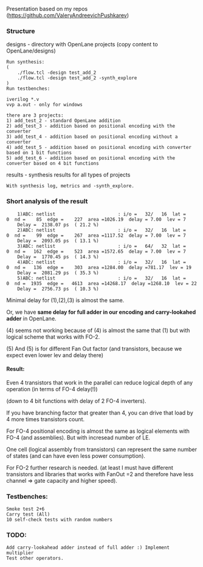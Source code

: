 Presentation based on my repos (https://github.com/ValeryAndreevichPushkarev)

### Structure


designs - directory with OpenLane projects (copy content to OpenLane/designs)

	Run synthesis:
	(
		./flow.tcl -design test_add_2
		./flow.tcl -design test_add_2 -synth_explore 
	)
	Run testbenches:

	iverilog *.v
	vvp a.out - only for windows

	there are 3 projects:
	1) add_test_2 - standard OpenLane addition
	2) add_test_3 - addition based on positional encoding with the converter
	3) add_test_4 - addition based on positional encoding without a converter
	4) add_test_5 - addition based on positional encoding with converter based on 1 bit functions
	5) add_test_6 - addition based on positional encoding with the converter based on 4 bit functions


results - synthesis results for all types of projects

	With synthesis log, metrics and -synth_explore.
### Short analysis of the result

		1)ABC: netlist                       : i/o =   32/   16  lat =    0  nd =    85  edge =    227  area =1026.19  delay = 7.00  lev = 7
		Delay =  2138.07 ps  ( 21.2 %)  
		2)ABC: netlist                       : i/o =   32/   16  lat =    0  nd =    99  edge =    267  area =1117.52  delay = 7.00  lev = 7
		Delay =  2093.05 ps  ( 13.1 %)
		3)ABC: netlist                       : i/o =   64/   32  lat =    0  nd =   162  edge =    523  area =1572.65  delay = 7.00  lev = 7
		Delay =  1770.45 ps  ( 14.3 %)
		4)ABC: netlist                       : i/o =   32/   16  lat =    0  nd =   136  edge =    303  area =1284.00  delay =781.17  lev = 19
		Delay =  2081.29 ps  ( 35.3 %)     
		5)ABC: netlist                       : i/o =   32/   16  lat =    0  nd =  1935  edge =   4613  area =14268.17  delay =1268.10  lev = 22
		Delay =  2756.73 ps  ( 10.3 %)


Minimal delay for (1),(2),(3) is almost the same. 

Or, we have **same delay for full adder in our encoding and carry-lookahed adder** in OpenLane.

(4) seems not working because of (4) is almost the same that (1) but with logical scheme that works with FO-2. 

(5) And (5) is for different Fan Out factor (and transistors, because we expect even lower lev and delay there)

#### Result: 
Even 4 transistors that work in the parallel can reduce logical depth of any operation (in terms of FO-4 delay(!))

(down to 4 bit functions with delay of 2 FO-4 inverters).

If you have branching factor that greater than 4, you can drive that load by 4 more times transistors count.

For FO-4 positional encoding is almost the same as logical elements with FO-4 (and assemblies). But with incresead number of LE.

One cell (logical assembly from transistors) can represent the same number of states (and can have even less power consumption).

For FO-2 further research is needed. (at least I must have different transistors and libraries that works with FanOut =2 and therefore have less channel => gate capacity and higher speed).

### Testbenches:
	Smoke test 2+6
	Carry test (All)
	10 self-check tests with random numbers

### TODO:
	
	Add carry-lookahead adder instead of full adder :) Implement multiplier
	Test other operators.
